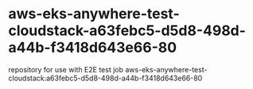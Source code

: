 # aws-eks-anywhere-test-cloudstack-a63febc5-d5d8-498d-a44b-f3418d643e66-80
repository for use with E2E test job aws-eks-anywhere-test-cloudstack:a63febc5-d5d8-498d-a44b-f3418d643e66-80
